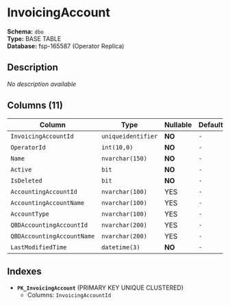 # InvoicingAccount

**Schema:** `dbo`  
**Type:** BASE TABLE  
**Database:** fsp-165587 (Operator Replica)

## Description

*No description available*

## Columns (11)

| Column | Type | Nullable | Default | Keys | Description |
|--------|------|----------|---------|------|-------------|
| `InvoicingAccountId` | `uniqueidentifier` | **NO** | `-` | PK | - |
| `OperatorId` | `int(10,0)` | **NO** | `-` | - | - |
| `Name` | `nvarchar(150)` | **NO** | `-` | - | - |
| `Active` | `bit` | **NO** | `-` | - | - |
| `IsDeleted` | `bit` | **NO** | `-` | - | - |
| `AccountingAccountId` | `nvarchar(100)` | YES | `-` | - | - |
| `AccountingAccountName` | `nvarchar(100)` | YES | `-` | - | - |
| `AccountType` | `nvarchar(100)` | YES | `-` | - | - |
| `QBDAccountingAccountId` | `nvarchar(200)` | YES | `-` | - | - |
| `QBDAccountingAccountName` | `nvarchar(200)` | YES | `-` | - | - |
| `LastModifiedTime` | `datetime(3)` | **NO** | `-` | - | - |

## Indexes

- **`PK_InvoicingAccount`** (PRIMARY KEY UNIQUE CLUSTERED)
  - Columns: `InvoicingAccountId`
